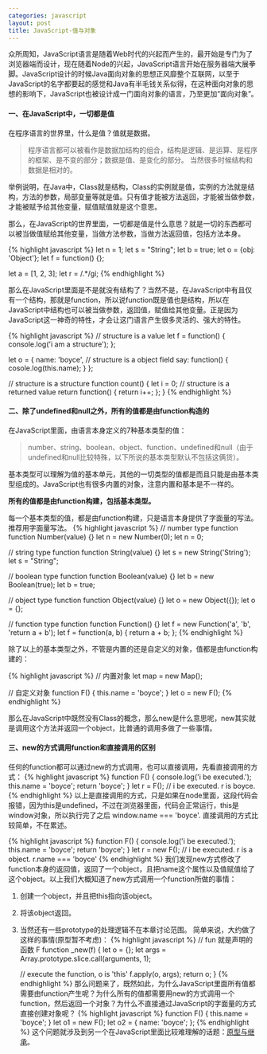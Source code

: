 ```yaml
---
categories: javascript
layout: post
title: JavaScript-值与对象
---
```


众所周知，JavaScript语言是随着Web时代的兴起而产生的，最开始是专门为了浏览器端而设计，现在随着Node的兴起，JavaScript语言开始在服务器端大展拳脚。JavaScript设计的时候Java面向对象的思想正风靡整个互联网，以至于JavaScript的名字都要起的感觉和Java有半毛钱关系似得，在这种面向对象的思想的影响下，JavaScript也被设计成一门面向对象的语言，乃至更加“面向对象”。

#### 一、在JavaScript中，一切都是值
在程序语言的世界里，什么是值？值就是数据。
 
> 程序语言都可以被看作是数据加结构的组合，结构是逻辑、是运算、是程序的框架、是不变的部分；数据是值、是变化的部分。
> 当然很多时候结构和数据是相对的。

举例说明，在Java中，Class就是结构，Class的实例就是值，实例的方法就是结构，方法的参数，局部变量等就是值。只有值才能被方法返回，才能被当做参数，才能被赋予给其他变量，赋值赋值就是这个意思。    

那么，在JavaScript的世界里面，一切都是值是什么意思？就是一切的东西都可以被当做值赋给其他变量，当做方法参数，当做方法返回值，包括方法本身。

{% highlight javascript %}
let n = 1;
let s = "String";
let b = true;
let o = {obj: 'Object'};
let f = function() {};

let a = [1, 2, 3];
let r = /.*/gi;
{% endhighlight %}

那么在JavaScript里面是不是就没有结构了？当然不是，在JavaScript中有且仅有一个结构，那就是function，所以说function既是值也是结构，所以在JavaScript中结构也可以被当做参数，返回值，赋值给其他变量。正是因为JavaScript这一神奇的特性，才会让这门语言产生很多灵活的、强大的特性。

{% highlight javascript %}
// structure is a value
let f = function() {
    console.log('i am a structure');
};

let o = {
    name: 'boyce',
    // structure is a object field
    say: function() {
        cosole.log(this.name);
    }
};

// structure is a structure
function count() {
    let i = 0;
    // structure is a returned value
    return function() {
        return i++;
    };
}
{% endhighlight %}

#### 二、除了undefined和null之外，所有的值都是由function构造的
在JavaScript里面，由语言本身定义的7种基本类型的值：

> number、string、boolean、object、function、undefined和null（由于undefined和null比较特殊，以下所说的基本类型默认不包括这俩货）。

基本类型可以理解为值的基本单元，其他的一切类型的值都是而且只能是由基本类型组成的。JavaScript也有很多内置的对象，注意内置和基本是不一样的。    

**所有的值都是由function构建，包括基本类型。**    

每一个基本类型的值，都是由function构建，只是语言本身提供了字面量的写法。推荐用字面量写法。
{% highlight javascript %}
// number type function
function Number(value) {}
let n = new Number(0);   let n = 0; 

// string type function
function String(value) {}
let s = new String('String');  let s = "String"; 

// boolean type function
function Boolean(value) {}
let b = new Boolean(true);   let b = true; 

// object type function
function Object(value) {}
let o = new Object({});   let o = {}; 

// function type function
function Function() {}
let f = new Function('a', 'b', 'return a + b'); 
let f = function(a, b) {
    return a + b;
};
{% endhighlight %}

除了以上的基本类型之外，不管是内置的还是自定义的对象，值都是由function构建的：

{% highlight javascript %}
// 内置对象
let map = new Map();

// 自定义对象
function F() {
    this.name = 'boyce';
}
let o = new F();
{% endhighlight %}

那么在JavaScript中既然没有Class的概念，那么new是什么意思呢，new其实就是调用这个方法并返回一个object，比普通的调用多做了一些事情。    

#### 三、new的方式调用function和直接调用的区别
任何的function都可以通过new的方式调用，也可以直接调用，先看直接调用的方式：
{% highlight javascript %}
function F() {
    console.log('i be executed.');
    this.name = 'boyce';
    return 'boyce';
}
let r = F(); // i be executed. r is boyce. 
{% endhighlight %}
以上是直接调用的方式，只是如果在node里面，这段代码会报错，因为this是undefined，不过在浏览器里面，代码会正常运行，this是window对象，所以执行完了之后 window.name === 'boyce'. 直接调用的方式比较简单，不在累述。

{% highlight javascript %}
function F() {
    console.log('i be executed.');
    this.name = 'boyce';
    return 'boyce';
}
let r = new F(); // i be executed. r is a object.  r.name === 'boyce'
{% endhighlight %}
我们发现new方式修改了function本身的返回值，返回了一个object，且把name这个属性以及值赋值给了这个object。以上我们大概知道了new方式调用一个function所做的事情：
1. 创建一个object，并且把this指向该object。
2. 将该object返回。
3. 当然还有一些prototype的处理逻辑不在本章讨论范围。
简单来说，大约做了这样的事情(原型暂不考虑)：
{% highlight javascript %}
// fun 就是声明的函数 F
function _new(f) {
    let o = {};
    let args = Array.prototype.slice.call(arguments, 1);

    // execute the function,  o is 'this'
    f.apply(o, args);
    return o;
}
{% endhighlight %}
那么问题来了，既然如此，为什么JavaScript里面所有值都需要由function产生呢？为什么所有的值都需要用new的方式调用一个function，然后返回一个对象？为什么不直接通过JavaScript的字面量的方式直接创建对象呢？
{% highlight javascript %}
function F() {
    this.name = 'boyce';
}
let o1 = new F();
let o2 = {
    name: 'boyce';
};
{% endhighlight %}
这个问题就涉及到另一个在JavaScript里面比较难理解的话题：[原型与继承](javascript/2016/09/07/javascript_prototype/)。




